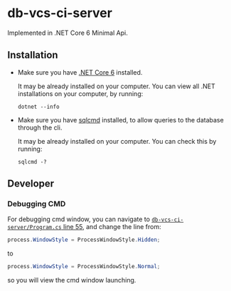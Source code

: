 # db-vcs-ci-server
Implemented in .NET Core 6 Minimal Api.

## Installation

- Make sure you have [.NET Core 6](https://dotnet.microsoft.com/en-us/download/dotnet/6.0) installed.

  It may be already installed on your computer.
  You can view all .NET installations on your computer, by running:
  ```
  dotnet --info
  ```

- Make sure you have [sqlcmd](https://docs.microsoft.com/en-us/sql/tools/sqlcmd-utility?view=sql-server-ver15) installed, to allow queries to the database through the cli.

  It may be already installed on your computer.
  You can check this by running:
  ```
  sqlcmd -?
  ```

## Developer

### Debugging CMD

For debugging cmd window,
you can navigate to [`db-vcs-ci-server/Program.cs` line 55](https://github.com/taljacob2/db-vcs-ci-server/blob/22db4357ed0bbbd2026d1de739e8500b2d25a2a2/db-vcs-ci-server/Program.cs#L55),
and change the line from:
```csharp
process.WindowStyle = ProcessWindowStyle.Hidden;
```
to
```csharp
process.WindowStyle = ProcessWindowStyle.Normal;
```
so you will view the cmd window launching.
